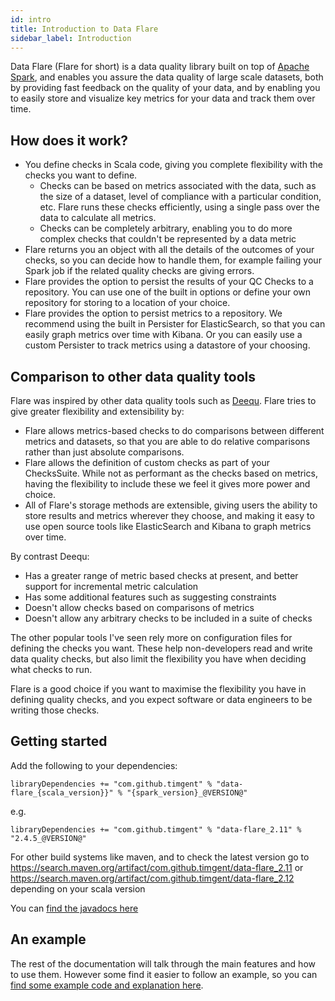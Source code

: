 ```yaml
---
id: intro
title: Introduction to Data Flare
sidebar_label: Introduction
---
```


Data Flare (Flare for short) is a data quality library built on top of [Apache Spark](https://spark.apache.org/), and enables
you assure the data quality of large scale datasets, both by providing fast feedback on the quality of your data, and
by enabling you to easily store and visualize key metrics for your data and track them over time.

## How does it work?
* You define checks in Scala code, giving you complete flexibility with the checks you want to define.
  * Checks can be based on metrics associated with the data, such as the size of a dataset, level of compliance with a
particular condition, etc. Flare runs these checks efficiently, using a single pass over the data to calculate all
metrics.
  * Checks can be completely arbitrary, enabling you to do more complex checks that couldn't be represented by a data 
metric
* Flare returns you an object with all the details of the outcomes of your checks, so you can decide how to
handle them, for example failing your Spark job if the related quality checks are giving errors.
* Flare provides the option to persist the results of your QC Checks to a repository. You can use one of the
built in options or define your own repository for storing to a location of your choice.
* Flare provides the option to persist metrics to a repository. We recommend using the built in Persister for 
ElasticSearch, so that you can easily graph metrics over time with Kibana. Or you can easily use a custom Persister to
track metrics using a datastore of your choosing.

## Comparison to other data quality tools
Flare was inspired by other data quality tools such as [Deequ](https://github.com/awslabs/deequ). Flare tries to give
greater flexibility and extensibility by:

* Flare allows metrics-based checks to do comparisons between different metrics and datasets, so that you are able to do
relative comparisons rather than just absolute comparisons.
* Flare allows the definition of custom checks as part of your ChecksSuite. While not as performant as the checks based on
metrics, having the flexibility to include these we feel it gives more power and choice.
* All of Flare's storage methods are extensible, giving users the ability to store results and metrics wherever they 
choose, and making it easy to use open source tools like ElasticSearch and Kibana to graph metrics over time.

By contrast Deequ:
* Has a greater range of metric based checks at present, and better support for incremental metric calculation
* Has some additional features such as suggesting constraints
* Doesn't allow checks based on comparisons of metrics
* Doesn't allow any arbitrary checks to be included in a suite of checks

The other popular tools I've seen rely more on configuration files for defining the checks you want. These help
non-developers read and write data quality checks, but also limit the flexibility you have when deciding what checks 
to run.

Flare is a good choice if you want to maximise the flexibility you have in defining quality checks, and you expect
software or data engineers to be writing those checks.

## Getting started
Add the following to your dependencies:
```
libraryDependencies += "com.github.timgent" % "data-flare_{scala_version}}" % "{spark_version}_@VERSION@"
```
e.g. 
```
libraryDependencies += "com.github.timgent" % "data-flare_2.11" % "2.4.5_@VERSION@"
```
For other build systems like maven, and to check the latest version go to 
https://search.maven.org/artifact/com.github.timgent/data-flare_2.11 or 
https://search.maven.org/artifact/com.github.timgent/data-flare_2.12 depending on your scala version 

You can [find the javadocs here](https://www.javadoc.io/doc/com.github.timgent/data-flare_2.11/latest/index.html#package)

## An example
The rest of the documentation will talk through the main features and how to use them. However some find it easier to
follow an example, so you can 
[find some example code and explanation here](https://github.com/timgent/data-flare/tree/master/src/main/scala/com/github/timgent/dataflare/examples).

